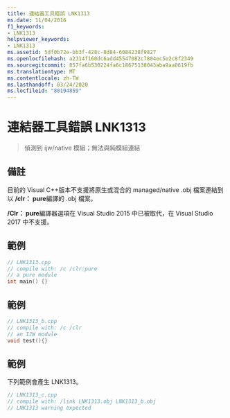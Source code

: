 ```yaml
---
title: 連結器工具錯誤 LNK1313
ms.date: 11/04/2016
f1_keywords:
- LNK1313
helpviewer_keywords:
- LNK1313
ms.assetid: 5df0b72e-bb3f-428c-8d84-6084238f9827
ms.openlocfilehash: a2314f160dc6add45547082c7804ec5e2c8f2349
ms.sourcegitcommit: 857fa6b530224fa6c18675138043aba9aa0619fb
ms.translationtype: MT
ms.contentlocale: zh-TW
ms.lasthandoff: 03/24/2020
ms.locfileid: "80194859"
---
```

# <a name="linker-tools-error-lnk1313"></a>連結器工具錯誤 LNK1313

> 偵測到 ijw/native 模組；無法與純模組連結

## <a name="remarks"></a>備註

目前的 Visual C++版本不支援將原生或混合的 managed/native .obj 檔案連結到以 **/clr： pure**編譯的 .obj 檔案。

**/Clr： pure**編譯器選項在 Visual Studio 2015 中已被取代，在 Visual Studio 2017 中不支援。

## <a name="example"></a>範例

```cpp
// LNK1313.cpp
// compile with: /c /clr:pure
// a pure module
int main() {}
```

## <a name="example"></a>範例

```cpp
// LNK1313_b.cpp
// compile with: /c /clr
// an IJW module
void test(){}
```

## <a name="example"></a>範例

下列範例會產生 LNK1313。

```cpp
// LNK1313_c.cpp
// compile with: /link LNK1313.obj LNK1313_b.obj
// LNK1313 warning expected
```
